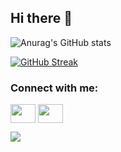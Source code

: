 ## Hi there 👋

<!--
**codekakitai51/codekakitai51** is a ✨ _special_ ✨ repository because its `README.md` (this file) appears on your GitHub profile.

Here are some ideas to get you started:

- 🔭 I’m currently working on ...
- 🌱 I’m currently learning ...
- 👯 I’m looking to collaborate on ...
- 🤔 I’m looking for help with ...
- 💬 Ask me about ...
- 📫 How to reach me: ...
- 😄 Pronouns: ...
- ⚡ Fun fact: ...
-->

![Anurag's GitHub stats](https://github-readme-stats.vercel.app/api?username=codekakitai51&show_icons=true&theme=tokyonight)

[![GitHub Streak](https://github-readme-streak-stats.herokuapp.com/?user=codekakitai51)](https://git.io/streak-stats)

<h3 align="left">Connect with me:</h3>
<p align="left">
<a href="https://twitter.com/cody51_jp"><img align="center" src="https://cdn.jsdelivr.net/npm/simple-icons@3.0.1/icons/twitter.svg" alt="" height="30" width="40" /></a>
<a href="https://www.linkedin.com/in/kodai-kitahara/"><img align="center" src="https://cdn.jsdelivr.net/npm/simple-icons@3.0.1/icons/linkedin.svg" alt="" height="30" width="40" /></a>
</p>

![](https://komarev.com/ghpvc/?username=codekakitai51)
